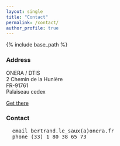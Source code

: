 ```yaml
---
layout: single
title: "Contact"
permalink: /contact/
author_profile: true
---
```


{% include base_path %}

### Address

ONERA / DTIS  
2 Chemin de la Hunière  
FR-91761  
Palaiseau cedex  
  
[Get there](https://www.onera.fr/en/centers/palaiseau)  
  
### Contact

<pre>
  email bertrand.le_saux(a)onera.fr  
  phone (33) 1 80 38 65 73
</pre>
